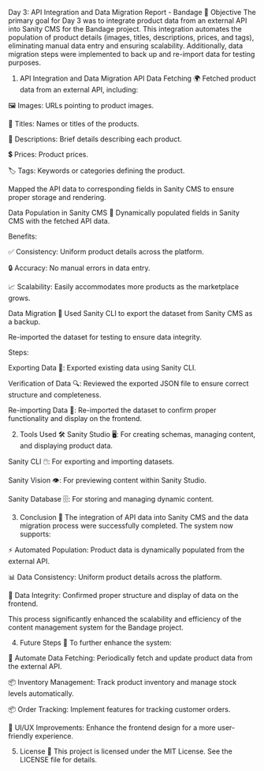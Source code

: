Day 3: API Integration and Data Migration Report - Bandage
📝 Objective
The primary goal for Day 3 was to integrate product data from an external API into Sanity CMS for the Bandage project. This integration automates the population of product details (images, titles, descriptions, prices, and tags), eliminating manual data entry and ensuring scalability. Additionally, data migration steps were implemented to back up and re-import data for testing purposes.

1. API Integration and Data Migration
API Data Fetching 🌍
Fetched product data from an external API, including:

🖼️ Images: URLs pointing to product images.

📝 Titles: Names or titles of the products.

📜 Descriptions: Brief details describing each product.

💲 Prices: Product prices.

🏷️ Tags: Keywords or categories defining the product.

Mapped the API data to corresponding fields in Sanity CMS to ensure proper storage and rendering.

Data Population in Sanity CMS 🔄
Dynamically populated fields in Sanity CMS with the fetched API data.

Benefits:

✅ Consistency: Uniform product details across the platform.

🔒 Accuracy: No manual errors in data entry.

📈 Scalability: Easily accommodates more products as the marketplace grows.

Data Migration 🔁
Used Sanity CLI to export the dataset from Sanity CMS as a backup.

Re-imported the dataset for testing to ensure data integrity.

Steps:

Exporting Data 💾: Exported existing data using Sanity CLI.

Verification of Data 🔍: Reviewed the exported JSON file to ensure correct structure and completeness.

Re-importing Data 🔄: Re-imported the dataset to confirm proper functionality and display on the frontend.

2. Tools Used 🛠️
Sanity Studio 🖥️: For creating schemas, managing content, and displaying product data.

Sanity CLI 🖱️: For exporting and importing datasets.

Sanity Vision 👁️: For previewing content within Sanity Studio.

Sanity Database 🗄️: For storing and managing dynamic content.

3. Conclusion 🎉
The integration of API data into Sanity CMS and the data migration process were successfully completed. The system now supports:

⚡ Automated Population: Product data is dynamically populated from the external API.

📊 Data Consistency: Uniform product details across the platform.

🔐 Data Integrity: Confirmed proper structure and display of data on the frontend.

This process significantly enhanced the scalability and efficiency of the content management system for the Bandage project.

4. Future Steps 🔮
To further enhance the system:

🔄 Automate Data Fetching: Periodically fetch and update product data from the external API.

📦 Inventory Management: Track product inventory and manage stock levels automatically.

📦 Order Tracking: Implement features for tracking customer orders.

🎨 UI/UX Improvements: Enhance the frontend design for a more user-friendly experience.

5. License 📜
This project is licensed under the MIT License. See the LICENSE file for details.
